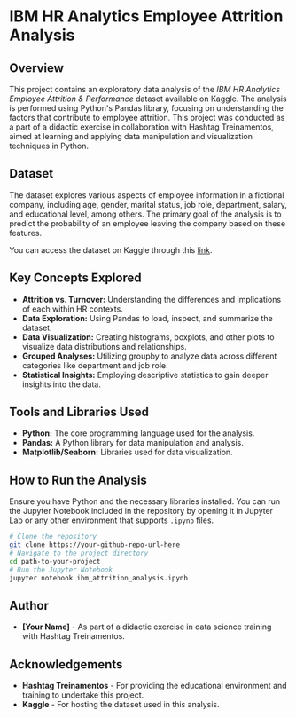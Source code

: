 
# IBM HR Analytics Employee Attrition Analysis

## Overview
This project contains an exploratory data analysis of the *IBM HR Analytics Employee Attrition & Performance* dataset available on Kaggle. The analysis is performed using Python's Pandas library, focusing on understanding the factors that contribute to employee attrition. This project was conducted as a part of a didactic exercise in collaboration with Hashtag Treinamentos, aimed at learning and applying data manipulation and visualization techniques in Python.

## Dataset
The dataset explores various aspects of employee information in a fictional company, including age, gender, marital status, job role, department, salary, and educational level, among others. The primary goal of the analysis is to predict the probability of an employee leaving the company based on these features.

You can access the dataset on Kaggle through this [link](https://www.kaggle.com/datasets/pavansubhasht/ibm-hr-analytics-attrition-dataset/data).

## Key Concepts Explored
- **Attrition vs. Turnover:** Understanding the differences and implications of each within HR contexts.
- **Data Exploration:** Using Pandas to load, inspect, and summarize the dataset.
- **Data Visualization:** Creating histograms, boxplots, and other plots to visualize data distributions and relationships.
- **Grouped Analyses:** Utilizing groupby to analyze data across different categories like department and job role.
- **Statistical Insights:** Employing descriptive statistics to gain deeper insights into the data.

## Tools and Libraries Used
- **Python:** The core programming language used for the analysis.
- **Pandas:** A Python library for data manipulation and analysis.
- **Matplotlib/Seaborn:** Libraries used for data visualization.

## How to Run the Analysis
Ensure you have Python and the necessary libraries installed. You can run the Jupyter Notebook included in the repository by opening it in Jupyter Lab or any other environment that supports `.ipynb` files.

```bash
# Clone the repository
git clone https://your-github-repo-url-here
# Navigate to the project directory
cd path-to-your-project
# Run the Jupyter Notebook
jupyter notebook ibm_attrition_analysis.ipynb
```

## Author
- **[Your Name]** - As part of a didactic exercise in data science training with Hashtag Treinamentos.

## Acknowledgements
- **Hashtag Treinamentos** - For providing the educational environment and training to undertake this project.
- **Kaggle** - For hosting the dataset used in this analysis.
